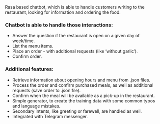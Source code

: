 Rasa based chatbot, which is able to handle 
customers writing to the restaurant, looking for information 
and ordering the food. 

### Chatbot is able to handle those interactions:

* Answer the question if the restaurant is open on a given day of week/time.
* List the menu items.
* Place an order - with additional requests (like ‘without garlic’).
* Confirm order.


### Additional features:

* Retrieve information about opening hours and menu from .json files.
* Process the order and confirm purchased meals, as well as additional requests (save order to .json file). 
* Confirm when the meal will be available as a pick-up in the restaurant. 
* Simple generator, to create the training data with some common typos and language mistakes. 
* Secondary intents, like greeting or farewell, are handled as well.
* Integrated with Telegram messenger.

